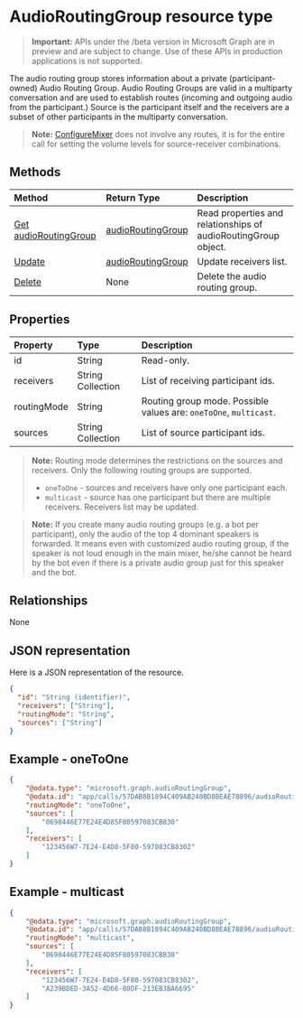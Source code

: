 # AudioRoutingGroup resource type

> **Important:** APIs under the /beta version in Microsoft Graph are in preview and are subject to change. Use of these APIs in production applications is not supported.

The audio routing group stores information about a private (participant-owned) Audio Routing Group.  Audio Routing Groups are valid in a multiparty conversation and are used to establish routes (incoming and outgoing audio from the participant.)  Source is the participant itself and the receivers are a subset of other participants in the multiparty conversation. 

> **Note:** [ConfigureMixer](../api/participant_configureMixer.md) does not involve any routes, it is for the entire call for setting the volume levels for source-receiver combinations.

## Methods

| Method                                                  | Return Type                               | Description                                  |
|:--------------------------------------------------------|:------------------------------------------|:---------------------------------------------|
| [Get audioRoutingGroup](../api/audioRoutingGroup_get.md)| [audioRoutingGroup](audioRoutingGroup.md) | Read properties and relationships of audioRoutingGroup object.|
| [Update](../api/audioroutinggroup_update.md)            | [audioRoutingGroup](audioRoutingGroup.md) | Update receivers list.                       |
| [Delete](../api/audioRoutingGroup_delete.md)            | None                                      | Delete the audio routing group.              |

## Properties

| Property      | Type              | Description                                                          |
| :----------   | :---------------- | :--------------------------------------------------------------------|
| id            | String            | Read-only.                                                           |
| receivers     | String Collection | List of receiving participant ids.                                   |
| routingMode   | String            | Routing group mode.  Possible values are: `oneToOne`, `multicast`.   |
| sources       | String Collection | List of source participant ids.                                      |

> **Note:** Routing mode determines the restrictions on the sources and receivers. Only the following routing groups are supported.
> - `oneToOne` - sources and receivers have only one participant each.
> - `multicast` - source has one participant but there are multiple receivers. Receivers list may be updated.

> **Note:** If you create many audio routing groups (e.g. a bot per participant), only the audio of the top 4 dominant speakers is forwarded. It means even with customized audio routing group, if the speaker is not loud enough in the main mixer, he/she cannot be heard by the bot even if there is a private audio group just for this speaker and the bot.

## Relationships
None

## JSON representation

Here is a JSON representation of the resource.

<!-- {
  "blockType": "resource",
  "optionalProperties": [

  ],
  "@odata.type": "microsoft.graph.audioRoutingGroup"
}-->

```json
{
  "id": "String (identifier)",
  "receivers": ["String"],
  "routingMode": "String",
  "sources": ["String"]
}
```

## Example - oneToOne

``` json
{
    "@odata.type": "microsoft.graph.audioRoutingGroup",
    "@odata.id": "app/calls/57DAB8B1894C409AB240BD8BEAE78896/audioRoutingGroups/oneToOne",
    "routingMode": "oneToOne",
    "sources": [
        "0698446E77E24E4D85F80597083CB830"
    ],
    "receivers": [
        "123456W7-7E24-E4D8-5F80-597083CB8302"
    ]
}
```

## Example - multicast

``` json
{
    "@odata.type": "microsoft.graph.audioRoutingGroup",
    "@odata.id": "app/calls/57DAB8B1894C409AB240BD8BEAE78896/audioRoutingGroups/multicast",
    "routingMode": "multicast",
    "sources": [
        "0698446E77E24E4D85F80597083CB830"
    ],
    "receivers": [
        "123456W7-7E24-E4D8-5F80-597083CB8302",
        "A239BDED-3A52-4D66-80DF-213EB3BA6695"
    ]
}
```

<!-- uuid: 8fcb5dbc-d5aa-4681-8e31-b001d5168d79
2015-10-25 14:57:30 UTC -->
<!-- {
  "type": "#page.annotation",
  "description": "audioRoutingGroup resource",
  "keywords": "",
  "section": "documentation",
  "tocPath": ""
}-->
